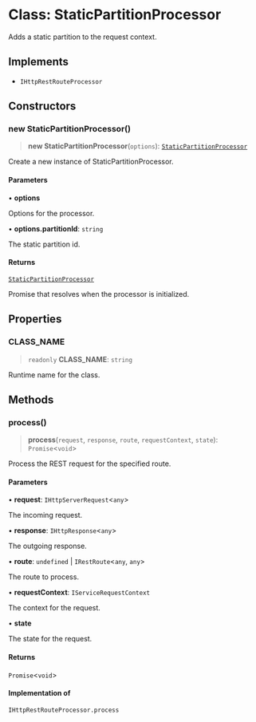 # Class: StaticPartitionProcessor

Adds a static partition to the request context.

## Implements

- `IHttpRestRouteProcessor`

## Constructors

### new StaticPartitionProcessor()

> **new StaticPartitionProcessor**(`options`): [`StaticPartitionProcessor`](StaticPartitionProcessor.md)

Create a new instance of StaticPartitionProcessor.

#### Parameters

• **options**

Options for the processor.

• **options.partitionId**: `string`

The static partition id.

#### Returns

[`StaticPartitionProcessor`](StaticPartitionProcessor.md)

Promise that resolves when the processor is initialized.

## Properties

### CLASS\_NAME

> `readonly` **CLASS\_NAME**: `string`

Runtime name for the class.

## Methods

### process()

> **process**(`request`, `response`, `route`, `requestContext`, `state`): `Promise`\<`void`\>

Process the REST request for the specified route.

#### Parameters

• **request**: `IHttpServerRequest`\<`any`\>

The incoming request.

• **response**: `IHttpResponse`\<`any`\>

The outgoing response.

• **route**: `undefined` \| `IRestRoute`\<`any`, `any`\>

The route to process.

• **requestContext**: `IServiceRequestContext`

The context for the request.

• **state**

The state for the request.

#### Returns

`Promise`\<`void`\>

#### Implementation of

`IHttpRestRouteProcessor.process`
